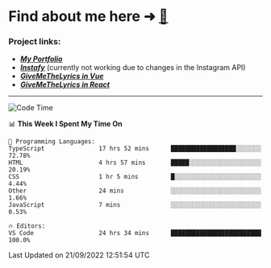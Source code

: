 # Find about me here ➜ [🧑](https://pauabella.dev)

### Project links:
- ***[My Portfolio](https://pauabella.dev)***
- ***[Instafy](https://instafy.me)*** (currently not working due to changes in the Instagram API)
- ***[GiveMeTheLyrics in Vue](https://lyrics.pauabella.dev)***
- ***[GiveMeTheLyrics in React](https://pauabella.dev/GiveMeTheLyrics)***

---
<!--START_SECTION:waka-->
![Code Time](http://img.shields.io/badge/Code%20Time-1%2C462%20hrs%2026%20mins-blue)

📊 **This Week I Spent My Time On** 

```text
💬 Programming Languages: 
TypeScript               17 hrs 52 mins      ██████████████████░░░░░░░   72.78% 
HTML                     4 hrs 57 mins       █████░░░░░░░░░░░░░░░░░░░░   20.19% 
CSS                      1 hr 5 mins         █░░░░░░░░░░░░░░░░░░░░░░░░   4.44% 
Other                    24 mins             ░░░░░░░░░░░░░░░░░░░░░░░░░   1.66% 
JavaScript               7 mins              ░░░░░░░░░░░░░░░░░░░░░░░░░   0.53%

🔥 Editors: 
VS Code                  24 hrs 34 mins      █████████████████████████   100.0%

```


 Last Updated on 21/09/2022 12:51:54 UTC
<!--END_SECTION:waka-->
